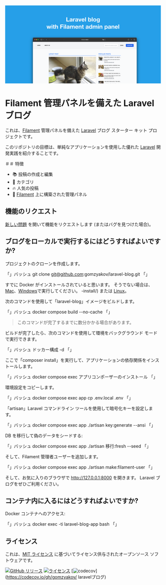![Filament 管理パネルを備えた Laravel ブログ](./docs/social-preview-en.png)

# Filament 管理パネルを備えた Laravel ブログ

これは、[Filament](https://filamentphp.com) 管理パネルを備えた [Laravel](https://laravel.com) ブログ スターター キット プロジェクトです。

このリポジトリの目標は、単純なアプリケーションを使用した優れた [Laravel](https://laravel.com) 開発実践を紹介することです。

＃＃ 特徴

- 📚 投稿の作成と編集
- 🥑 カテゴリ
- :fire: 人気の投稿
- :hatched_chick: [Filament](https://filamentphp.com) 上に構築された管理パネル

## 機能のリクエスト

[新しい問題](https://github.com/gomzyakov/laravel-blog/issues/new) を開いて機能をリクエストします (またはバグを見つけた場合)。

## ブログをローカルで実行するにはどうすればよいですか?

プロジェクトのクローンを作成します。

「」バッシュ
git clone git@github.com:gomzyakov/laravel-blog.git
「」

すでに Docker がインストールされていると思います。 そうでない場合は、[Mac](https://docs.docker.com/desktop/install/mac-install/)、[Windows](https://docs.docker.com/desktop/install/windows)で実行してください。 -install/) または [Linux](https://docs.docker.com/desktop/install/linux-install/)。

次のコマンドを使用して「laravel-blog」イメージをビルドします。

「」バッシュ
docker compose build --no-cache
「」

>このコマンドが完了するまでに数分かかる場合があります。

ビルドが完了したら、次のコマンドを使用して環境をバックグラウンド モードで実行できます。

「」バッシュ
ドッカー構成 -d
「」

ここで「composer install」を実行して、アプリケーションの依存関係をインストールします。

「」バッシュ
docker compose exec アプリコンポーザーのインストール
「」

環境設定をコピーします。

「」バッシュ
docker compose exec app cp .env.local .env
「」

「artisan」Laravel コマンドライン ツールを使用して暗号化キーを設定します。

「」バッシュ
docker compose exec app ./artisan key:generate --ansi
「」

DB を移行して偽のデータをシードする:

「」バッシュ
docker compose exec app ./artisan 移行:fresh --seed
「」

そして、Filament 管理者ユーザーを追加します。

「」バッシュ
docker compose exec app ./artisan make:filament-user
「」

そして、お気に入りのブラウザで http://127.0.0.1:8000 を開きます。 Laravel ブログをぜひご利用ください。

## コンテナ内に入るにはどうすればよいですか?

Docker コンテナへのアクセス:

「」バッシュ
docker exec -ti laravel-blog-app bash
「」

## ライセンス

これは、[MIT ライセンス](https://github.com/gomzyakov/php-code-style/blob/main/LICENSE) に基づいてライセンス供与されたオープンソース ソフトウェアです。


[![GitHub リリース](https://img.shields.io/github/release/gomzyakov/laravel-blog.svg)](https://github.com/gomzyakov/laravel-blog/releases/latest)
[![ライセンス](https://img.shields.io/badge/License-MIT-green.svg)](https://github.com/gomzyakov/laravel-blog/blob/development/LICENSE)
[![codecov](https://codecov.io/gh/gomzyakov/laravel-blog/branch/main/graph/badge.svg?token=4CYTVMVUYV)](https://codecov.io/gh/gomzyakov/ laravelブログ)